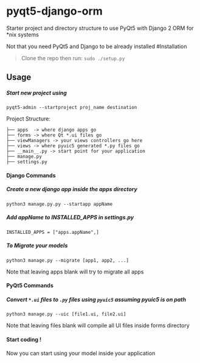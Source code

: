 # pyqt5-django-orm
Starter project and directory structure to use PyQt5 with Django 2 ORM for *nix systems

Not that you need PyQt5 and Django to be already installed
#Installation
>Clone the repo then run:
`sudo ./setup.py`

## Usage
##### Start new project using

`pyqt5-admin --startproject proj_name destination`


Project Structure:

```.
├── apps  -> where django apps go
├── forms -> where Qt *.ui files go
├── viewManagers -> your views controllers go here
├── views -> where pyuic5 generated *.py files go
├── __main__.py -> start point for your application
├── manage.py 
├── settings.py

```
#### Django Commands
##### Create a new django app inside the apps directory

`python3 manage.py.py --startapp appName`

##### Add appName to INSTALLED_APPS in settings.py

`INSTALLED_APPS = ["apps.appName",]`

##### To Migrate your models
`python3 manage.py --migrate [app1, app2, ...]`

Note that leaving apps blank will try to migrate all apps

#### PyQt5 Commands

##### Convert `*.ui` files to `.py` files using `pyuic5` assuming pyuic5 is on path

`python3 manage.py --uic [file1.ui, file2.ui]`

Note that leaving files blank will compile all UI files inside forms directory


#### Start coding !
Now you can start using your model inside your application
